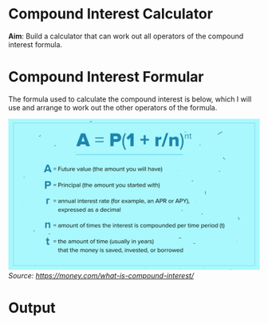 # Compound Interest Calculator
**Aim**: Build a calculator that can work out all operators of the compound interest formula. 

# Compound Interest Formular
The formula used to calculate the compound interest is below, which I will use and arrange to work out the other operators of the formula.

![Compound Interest Formular](/assets/compound-interest-formula.jpg)
_Source: https://money.com/what-is-compound-interest/_

# Output
